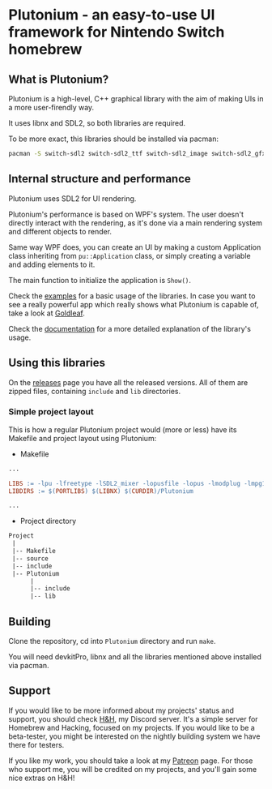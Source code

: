 # Plutonium - an easy-to-use UI framework for Nintendo Switch homebrew

## What is Plutonium?

Plutonium is a high-level, C++ graphical library with the aim of making UIs in a more user-firendly way.

It uses libnx and SDL2, so both libraries are required.

To be more exact, this libraries should be installed via pacman:

```sh
pacman -S switch-sdl2 switch-sdl2_ttf switch-sdl2_image switch-sdl2_gfx switch-sdl2_mixer switch-mesa switch-glad switch-glm switch-libdrm_nouveau switch-libwebp switch-libpng switch-freetype switch-bzip2 switch-libjpeg-turbo switch-opusfile switch-libopus
```

## Internal structure and performance

Plutonium uses SDL2 for UI rendering.

Plutonium's performance is based on WPF's system. The user doesn't directly interact with the rendering, as it's done via a main rendering system and different objects to render.

Same way WPF does, you can create an UI by making a custom Application class inheriting from `pu::Application` class, or simply creating a variable and adding elements to it.

The main function to initialize the application is `Show()`.

Check the [examples](example) for a basic usage of the libraries. In case you want to see a really powerful app which really shows what Plutonium is capable of, take a look at [Goldleaf](https://github.com/XorTroll/Goldleaf).

Check the [documentation](https://XorTroll.github.io/Plutonium/) for a more detailed explanation of the library's usage.

## Using this libraries

On the [releases](https://github.com/XorTroll/Plutonium/releases) page you have all the released versions. All of them are zipped files, containing `include` and `lib` directories.

### Simple project layout

This is how a regular Plutonium project would (more or less) have its Makefile and project layout using Plutonium:

- Makefile

```Makefile
...

LIBS := -lpu -lfreetype -lSDL2_mixer -lopusfile -lopus -lmodplug -lmpg123 -lvorbisidec -logg -lSDL2_ttf -lSDL2_gfx -lSDL2_image -lSDL2 -lEGL -lGLESv2 -lglapi -ldrm_nouveau -lwebp -lpng -ljpeg `sdl2-config --libs` `freetype-config --libs` -lnx
LIBDIRS := $(PORTLIBS) $(LIBNX) $(CURDIR)/Plutonium

...
```

- Project directory

```txt
Project
 |
 |-- Makefile
 |-- source
 |-- include
 |-- Plutonium
      |
      |-- include
      |-- lib
```

## Building

Clone the repository, cd into `Plutonium` directory and run `make`.

You will need devkitPro, libnx and all the libraries mentioned above installed via pacman.

## Support

If you would like to be more informed about my projects' status and support, you should check [H&H](https://discord.gg/3KpFyaH), my Discord server. It's a simple server for Homebrew and Hacking, focused on my projects. If you would like to be a beta-tester, you might be interested on the nightly building system we have there for testers.

If you like my work, you should take a look at my [Patreon](https://patreon.com/xortroll) page. For those who support me, you will be credited on my projects, and you'll gain some nice extras on H&H!
